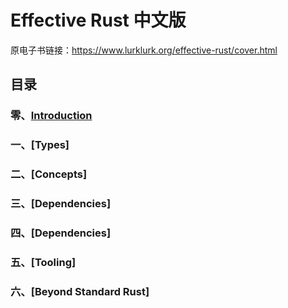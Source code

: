 # Effective Rust 中文版

原电子书链接：https://www.lurklurk.org/effective-rust/cover.html

## 目录
### 零、[Introduction](./intro.md)
### 一、[Types]
### 二、[Concepts]
### 三、[Dependencies]
### 四、[Dependencies]
### 五、[Tooling]
### 六、[Beyond Standard Rust]
